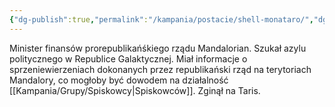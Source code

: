 ```yaml
---
{"dg-publish":true,"permalink":"/kampania/postacie/shell-monataro/","dgPassFrontmatter":true}
---
```


Minister finansów prorepublikańśkiego rządu Mandalorian. Szukał azylu politycznego w Republice Galaktycznej. Miał informacje o sprzeniewierzeniach dokonanych przez republikański rząd na terytoriach Mandalory, co mogłoby być dowodem na działalność [[Kampania/Grupy/Spiskowcy\|Spiskowców]]. Zginął na Taris.